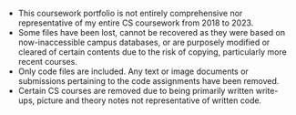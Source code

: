 - This coursework portfolio is not entirely comprehensive nor representative of my entire CS coursework from 2018 to 2023.
- Some files have been lost, cannot be recovered as they were based on now-inaccessible campus databases, or are purposely modified or cleared of certain contents due to the risk of copying, particularly more recent courses.
- Only code files are included. Any text or image documents or submissions pertaining to the code assignments have been removed.
- Certain CS courses are removed due to being primarily written write-ups, picture and theory notes not representative of written code.
